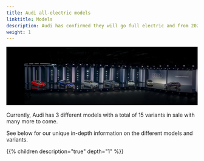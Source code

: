 ```yaml
---
title: Audi all-electric models
linktitle: Models
description: Audi has confirmed they will go full electric and from 2026 only develop all-electric models. Electrichgasgoneaudi.net has all the details about current all-electric models and what we know about the coming models.
weight: 1
---
```



![bilde](models.jpg "Audi all-electric models")

Currently, Audi has 3 different models with a total of 15 variants in sale with many more to come.

See below for our unique in-depth information on the different models and variants.

{{% children description="true" depth="1" %}}
